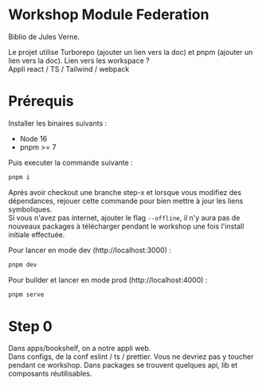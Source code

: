 # Workshop Module Federation

Biblio de Jules Verne.

Le projet utilise Turborepo (ajouter un lien vers la doc) et pnpm (ajouter un lien vers la doc). Lien vers les workspace ?  
Appli react / TS / Tailwind / webpack

# Prérequis

Installer les binaires suivants :

- Node 16
- pnpm >= 7

Puis executer la commande suivante :

```bash
pnpm i
```

Après avoir checkout une branche step-x et lorsque vous modifiez des dépendances, rejouer cette commande pour bien mettre à jour les liens symboliques.  
Si vous n'avez pas internet, ajouter le flag `--offline`, il n'y aura pas de nouveaux packages à télécharger pendant le workshop une fois l'install initiale effectuée.

Pour lancer en mode dev (http://localhost:3000) :

```bash
pnpm dev
```

Pour builder et lancer en mode prod (http://localhost:4000) :

```bash
pnpm serve
```

# Step 0

Dans apps/bookshelf, on a notre appli web.  
Dans configs, de la conf eslint / ts / prettier. Vous ne devriez pas y toucher pendant ce workshop.
Dans packages se trouvent quelques api, lib et composants réutilisables.
